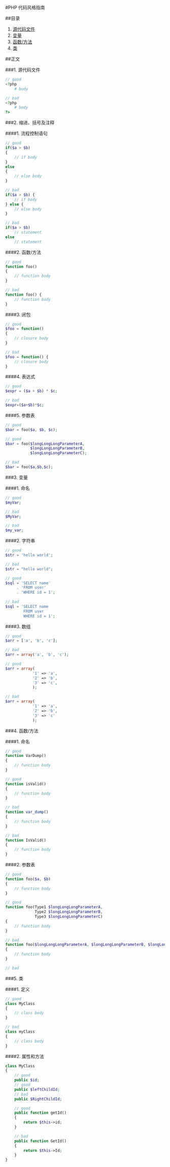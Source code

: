 #PHP 代码风格指南

##目录
1. [源代码文件](#1-源代码文件)
2. [变量](#2-变量)
3. [函数/方法](#3-函数/方法)
4. [类](#4-类)

##正文

###1. 源代码文件
```php
// good
<?php
    # body

// bad
<?php
    # body
?>
```

###2. 缩进、括号及注释

####1. 流程控制语句
```php
// good
if($a > $b)
{
    // if body
} 
else 
{
    // else body
}

// bad
if($a > $b) {
    // if body
} else {
    // else body
}

// bad
if($a > $b)
    // statement
else
    // statement
```

####2. 函数/方法

```php
// good
function foo()
{
    // function body
}

// bad
function foo() {
    // function body
}
```

####3. 闭包

```php
// good
$foo = function()
{
    // closure body
}

// bad
$foo = function() {
    // closure body
}
```

####4. 表达式

```php
// good
$expr = ($a + $b) * $c;

// bad
$expr=($a+$b)*$c;
```

####5. 参数表

```php
// good
$bar = foo($a, $b, $c);

// good
$bar = foo($longLongLongParameterA,
           $longLongLongParameterB,
           $longLongLongParameterC);

// bad
$bar = foo($a,$b,$c);
```

###3. 变量

####1. 命名

```php
// good
$myVar;

// bad
$MyVar;

// bad
$my_var;
```
####2. 字符串

```php
// good
$str = 'hello world';

// bad
$str = "hello world";
```

```php
// good
$sql = 'SELECT name'
     . 'FROM user'
     . 'WHERE id = 1';
     
// bad
$sql = 'SELECT name
        FROM user
        WHERE id = 1';
```

####3. 数组

```php
// good
$arr = ['a', 'b', 'c'];

// bad
$arr = array('a', 'b', 'c');

// good
$arr = array(
            '1' => 'a',
            '2' => 'b',
            '3' => 'c',
            );

// bad
$arr = array(
            '1' => 'a',
            '2' => 'b',
            '3' => 'c'
            );

```

###4. 函数/方法

####1. 命名

```php
// good
function VarDump()
{
    // function body
}

// good
function isValid()
{
    // function body
}

// bad
function var_dump()
{
    // function body
}

// bad
function IsValid()
{
    // function body
}
```

####2. 参数表

```php
// good
function foo($a, $b)
{
    // function body
}

// good
function foo(Type1 $longLongLongParameterA,
             Type2 $longLongLongParameterB,
             Type3 $longLongLongParameterC)
{
    // function body
}

// bad
function foo($longLongLongParameterA, $longLongLongParameterB, $longLongLongParameterC)
{
    // function body
}

// bad
```

###5. 类

####1. 定义

```php
// good
class MyClass
{
    // class body
}

// bad
class myClass
{
    // class body
}
```
####2. 属性和方法

```php
class MyClass
{
    // good
    public $id;
    // good
    public $leftChildId;
    // bad
    public $RightChildId;

    // good
    public function getId()
    {
        return $this->id;
    }

    // bad
    public function GetId()
    {
        return $this->Id;
    }
}
```